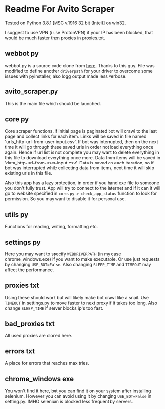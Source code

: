 # Readme For Avito Scraper

Tested on Python 3.8.1 [MSC v.1916 32 bit (Intel)] on win32.

I suggest to use VPN (i use ProtonVPN) if your IP has been blocked, that would be much faster then proxies in proxies.txt.

## webbot py

webbot.py is a source code clone from [here](https://github.com/nateshmbhat/webbot). Thanks to this guy.
File was modified to define another `driverpath` for your driver to overcome some issues with pyinstaller, also logg output made less verbose.

## avito_scraper.py

This is the main file which should be launched.

## core py

Core scraper functions. If initial page is paginated bot will crawl to the last page and collect links for each item. Links will be saved in file named 'urls_http-url-from-user-input.csv'. If bot was interrupted, then on the next time it will go through these saved urls in order not load everything once again. Hence if url list is not complete you may want to delete everything in this file to download everything once more. Data from items will be saved in 'data_http-url-from-user-input.csv'. Data is saved on each iteration, so if bot was interrupted while collecting data from items, next time it will skip existing urls in this file.

Also this app has a lazy protection, in order if you hand exe file to someone you don't fully trust. App will try to connect to the internet and if it can it will go to website specified in `core.py > check_app_status` function to look for permission. So you may want to disable it for personal use.

## utils py

Functions for reading, writing, formatting etc.

## settings py

Here you may want to specify `WEBDRIVERPATH` (in my case chrome_windows.exe) if you want to make executable. Or use just requests by changing `USE_BOT=False`. Also changing `SLEEP_TIME` and `TIMEOUT` may affect the performance.

## proxies txt

Using these should work but will likely make bot crawl like a snail.
Use `TIMEOUT` in settings.py to move faster to next proxy if it takes too long.
Also change `SLEEP_TIME` if server blocks ip's too fast.

## bad_proxies txt

All used proxies are cloned here.

## errors txt

A place for errors that reaches max tries.

## chrome_windows exe

You won't find it here, but you can find it on your system after installing selenium. However you can avoid using it by changing `USE_BOT=False` in setting.py. IMHO selenium is blocked less frequent by servers.